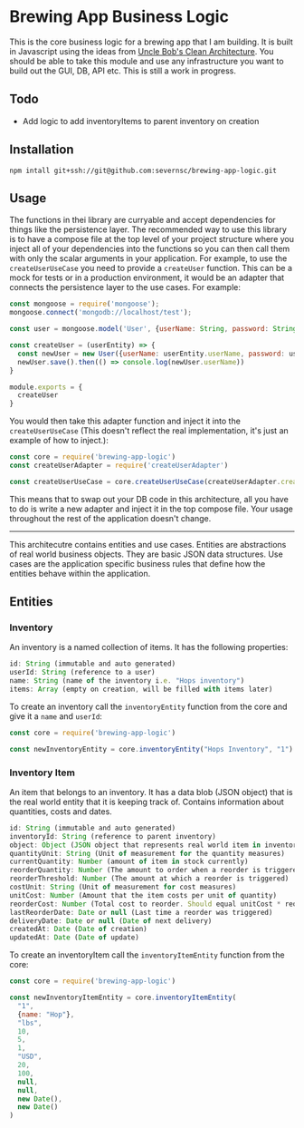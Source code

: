 # Brewing App Business Logic

This is the core business logic for a brewing app that I am building. It is built in Javascript using the ideas from [Uncle Bob's Clean Architecture](https://8thlight.com/blog/uncle-bob/2012/08/13/the-clean-architecture.html). You should be able to take this module and use any infrastructure you want to build out the GUI, DB, API etc. This is still a work in progress.

## Todo
- Add logic to add inventoryItems to parent inventory on creation

## Installation

`npm intall git+ssh://git@github.com:severnsc/brewing-app-logic.git`

## Usage

The functions in thei library are curryable and accept dependencies for things like the persistence layer. The recommended way to use this library is to have a compose file at the top level of your project structure where you inject all of your dependencies into the functions so you can then call them with only the scalar arguments in your application. For example, to use the `createUserUseCase` you need to provide a `createUser` function. This can be a mock for tests or in a production environment, it would be an adapter that connects the persistence layer to the use cases. For example:
```javascript
const mongoose = require('mongoose');
mongoose.connect('mongodb://localhost/test');

const user = mongoose.model('User', {userName: String, password: String })

const createUser = (userEntity) => {
  const newUser = new User({userName: userEntity.userName, password: userEntity.password})
  newUser.save().then(() => console.log(newUser.userName))
}

module.exports = {
  createUser
}
```

You would then take this adapter function and inject it into the `createUserUseCase` (This doesn't reflect the real implementation, it's just an example of how to inject.):

```javascript
const core = require('brewing-app-logic')
const createUserAdapter = require('createUserAdapter')

const createUserUseCase = core.createUserUseCase(createUserAdapter.createUser)
```

This means that to swap out your DB code in this architecture, all you have to do is write a new adapter and inject it in the top compose file. Your usage throughout the rest of the application doesn't change.

---

This architecutre contains entities and use cases. Entities are abstractions of real world business objects. They are basic JSON data structures. Use cases are the application specific business rules that define how the entities behave within the application.

## Entities

### Inventory

An inventory is a named collection of items. It has the following properties:

```javascript
id: String (immutable and auto generated)
userId: String (reference to a user)
name: String (name of the inventory i.e. "Hops inventory")
items: Array (empty on creation, will be filled with items later)
```

To create an inventory call the `inventoryEntity` function from the core and give it a `name` and `userId`:

```javascript
const core = require('brewing-app-logic')

const newInventoryEntity = core.inventoryEntity("Hops Inventory", "1")
```

### Inventory Item

An item that belongs to an inventory. It has a data blob (JSON object) that is the real world entity that it is keeping track of. Contains information about quantities, costs and dates.

```javascript
id: String (immutable and auto generated)
inventoryId: String (reference to parent inventory)
object: Object (JSON object that represents real world item in inventory)
quantityUnit: String (Unit of measurement for the quantity measures)
currentQuantity: Number (amount of item in stock currently)
reorderQuantity: Number (The amount to order when a reorder is triggered)
reorderThreshold: Number (The amount at which a reorder is triggered)
costUnit: String (Unit of measurement for cost measures)
unitCost: Number (Amount that the item costs per unit of quantity)
reorderCost: Number (Total cost to reorder. Should equal unitCost * reorderQuantity in most cases)
lastReorderDate: Date or null (Last time a reorder was triggered)
deliveryDate: Date or null (Date of next delivery)
createdAt: Date (Date of creation)
updatedAt: Date (Date of update)
```

To create an inventoryItem call the `inventoryItemEntity` function from the core:

```javascript
const core = require('brewing-app-logic')

const newInventoryItemEntity = core.inventoryItemEntity(
  "1",
  {name: "Hop"},
  "lbs",
  10,
  5,
  1,
  "USD",
  20,
  100,
  null,
  null,
  new Date(),
  new Date()
)
```
